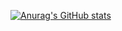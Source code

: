 [![Anurag's GitHub stats](https://github-readme-stats.vercel.app/api?username=v1xohay&theme=synthwave)](https://github.com/anuraghazra/github-readme-stats)
